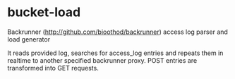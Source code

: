 # bucket-load
Backrunner (http://github.com/bioothod/backrunner) access log parser and load generator

It reads provided log, searches for access_log entries and repeats them in realtime to another specified backrunner proxy.
POST entries are transformed into GET requests.

